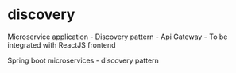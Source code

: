 # discovery
Microservice application - Discovery pattern - Api Gateway - To be integrated with ReactJS frontend

Spring boot microservices - discovery pattern 
